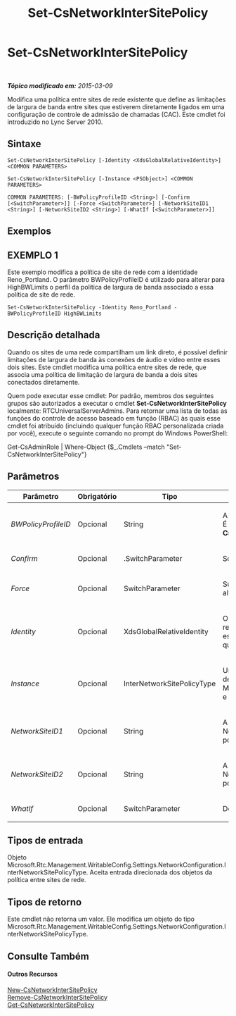 ﻿---
title: Set-CsNetworkInterSitePolicy
TOCTitle: Set-CsNetworkInterSitePolicy
ms:assetid: 973979bc-db2c-47a6-909e-5949a927f51c
ms:mtpsurl: https://technet.microsoft.com/pt-br/library/Gg398772(v=OCS.15)
ms:contentKeyID: 49307529
ms.date: 05/19/2016
mtps_version: v=OCS.15
ms.translationtype: HT
---

# Set-CsNetworkInterSitePolicy

 

_**Tópico modificado em:** 2015-03-09_

Modifica uma política entre sites de rede existente que define as limitações de largura de banda entre sites que estiverem diretamente ligados em uma configuração de controle de admissão de chamadas (CAC). Este cmdlet foi introduzido no Lync Server 2010.

## Sintaxe

    Set-CsNetworkInterSitePolicy [-Identity <XdsGlobalRelativeIdentity>] <COMMON PARAMETERS>

    Set-CsNetworkInterSitePolicy [-Instance <PSObject>] <COMMON PARAMETERS>

    COMMON PARAMETERS: [-BWPolicyProfileID <String>] [-Confirm [<SwitchParameter>]] [-Force <SwitchParameter>] [-NetworkSiteID1 <String>] [-NetworkSiteID2 <String>] [-WhatIf [<SwitchParameter>]]

## Exemplos

## EXEMPLO 1

Este exemplo modifica a política de site de rede com a identidade Reno\_Portland. O parâmetro BWPolicyProfileID é utilizado para alterar para HighBWLimits o perfil da política de largura de banda associado a essa política de site de rede.

    Set-CsNetworkInterSitePolicy -Identity Reno_Portland -BWPolicyProfileID HighBWLimits

## Descrição detalhada

Quando os sites de uma rede compartilham um link direto, é possível definir limitações de largura de banda às conexões de áudio e vídeo entre esses dois sites. Este cmdlet modifica uma política entre sites de rede, que associa uma política de limitação de largura de banda a dois sites conectados diretamente.

Quem pode executar esse cmdlet: Por padrão, membros dos seguintes grupos são autorizados a executar o cmdlet **Set-CsNetworkInterSitePolicy** localmente: RTCUniversalServerAdmins. Para retornar uma lista de todas as funções do controle de acesso baseado em função (RBAC) às quais esse cmdlet foi atribuído (incluindo qualquer função RBAC personalizada criada por você), execute o seguinte comando no prompt do Windows PowerShell:

Get-CsAdminRole | Where-Object {$\_.Cmdlets –match "Set-CsNetworkInterSitePolicy"}

## Parâmetros


<table>
<colgroup>
<col style="width: 25%" />
<col style="width: 25%" />
<col style="width: 25%" />
<col style="width: 25%" />
</colgroup>
<thead>
<tr class="header">
<th>Parâmetro</th>
<th>Obrigatório</th>
<th>Tipo</th>
<th>Descrição</th>
</tr>
</thead>
<tbody>
<tr class="odd">
<td><p><em>BWPolicyProfileID</em></p></td>
<td><p>Opcional</p></td>
<td><p>String</p></td>
<td><p>A identidade do perfil de política de largura de banda que definirá as limitações a esta política de site. É possível recuperar uma lista de perfis disponíveis, chamando o cmdlet <strong>Get-CsNetworkBandwidthPolicyProfile</strong>.</p></td>
</tr>
<tr class="even">
<td><p><em>Confirm</em></p></td>
<td><p>Opcional</p></td>
<td><p>.SwitchParameter</p></td>
<td><p>Solicita confirmação antes da execução do comando.</p></td>
</tr>
<tr class="odd">
<td><p><em>Force</em></p></td>
<td><p>Opcional</p></td>
<td><p>SwitchParameter</p></td>
<td><p>Suprime qualquer aviso de confirmação que, de outra maneira, seria exibido antes de se realizar as alterações.</p></td>
</tr>
<tr class="even">
<td><p><em>Identity</em></p></td>
<td><p>Opcional</p></td>
<td><p>XdsGlobalRelativeIdentity</p></td>
<td><p>O identificador exclusivo da política do site de rede que se deseja modificar. As políticas de site de rede são criadas apenas no escopo global, de forma que não é necessário que esse identificador especifique um escopo. Em vez disso, ele contém uma cadeia de caracteres que é um nome exclusivo que identifica a política do site.</p></td>
</tr>
<tr class="odd">
<td><p><em>Instance</em></p></td>
<td><p>Opcional</p></td>
<td><p>InterNetworkSitePolicyType</p></td>
<td><p>Uma referência de objeto a uma política de site que tenha sido modificada na memória. Este objeto deve ser do tipo Microsoft.Rtc.Management.WritableConfig.Settings.NetworkConfiguration.InterNetworkSitePolicyType e pode ser obtido chamando o cmdlet <strong>Get-CsNetworkInterSitePolicy</strong>.</p></td>
</tr>
<tr class="even">
<td><p><em>NetworkSiteID1</em></p></td>
<td><p>Opcional</p></td>
<td><p>String</p></td>
<td><p>A Identidade (NetworkSiteID) de um dos dois sites associados a essa política. A combinação de NetworkSiteID1 e NetworkSiteID2 deve ser exclusiva (por exemplo, não é possível que haja duas políticas de site definidas que conectem Reno e Portland).</p></td>
</tr>
<tr class="odd">
<td><p><em>NetworkSiteID2</em></p></td>
<td><p>Opcional</p></td>
<td><p>String</p></td>
<td><p>A Identidade (NetworkSiteID) de um dos dois sites associados a essa política. A combinação de NetworkSiteID1 e NetworkSiteID2 deve ser exclusiva (por exemplo, não é possível que haja duas políticas de site definidas que conectem Reno e Portland).</p></td>
</tr>
<tr class="even">
<td><p><em>WhatIf</em></p></td>
<td><p>Opcional</p></td>
<td><p>SwitchParameter</p></td>
<td><p>Descreve o que aconteceria se o comando fosse executado sem ser executado de fato.</p></td>
</tr>
</tbody>
</table>


## Tipos de entrada

Objeto Microsoft.Rtc.Management.WritableConfig.Settings.NetworkConfiguration.InterNetworkSitePolicyType. Aceita entrada direcionada dos objetos da política entre sites de rede.

## Tipos de retorno

Este cmdlet não retorna um valor. Ele modifica um objeto do tipo Microsoft.Rtc.Management.WritableConfig.Settings.NetworkConfiguration.InterNetworkSitePolicyType.

## Consulte Também

#### Outros Recursos

[New-CsNetworkInterSitePolicy](new-csnetworkintersitepolicy.md)  
[Remove-CsNetworkInterSitePolicy](remove-csnetworkintersitepolicy.md)  
[Get-CsNetworkInterSitePolicy](get-csnetworkintersitepolicy.md)

